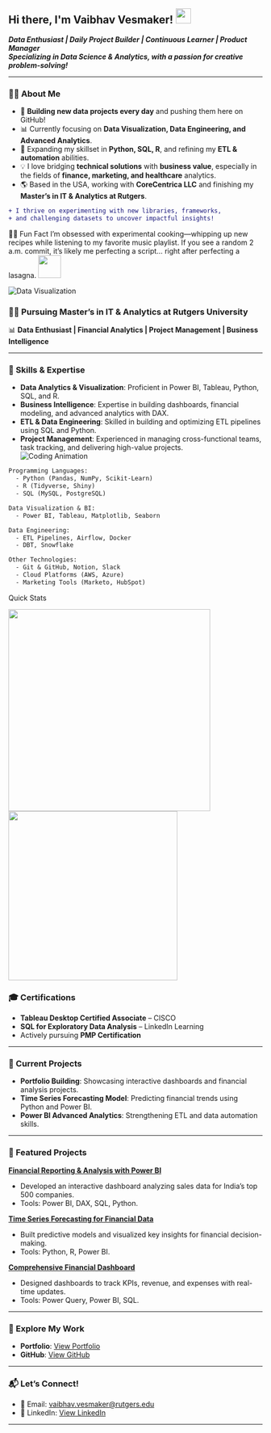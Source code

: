 ## Hi there, I'm Vaibhav Vesmaker! <img src="https://media.giphy.com/media/hvRJCLFzcasrR4ia7z/giphy.gif" width="30px" />

**_Data Enthusiast | Daily Project Builder | Continuous Learner | Product Manager_**  
**_Specializing in Data Science & Analytics, with a passion for creative problem-solving!_**

---

### 👨‍💻 About Me

- 🔭 **Building new data projects every day** and pushing them here on GitHub!
- 📊 Currently focusing on **Data Visualization, Data Engineering, and Advanced Analytics**.
- 🌱 Expanding my skillset in **Python, SQL, R**, and refining my **ETL & automation** abilities.
- 💡 I love bridging **technical solutions** with **business value**, especially in the fields of **finance, marketing, and healthcare** analytics.
- 🌎 Based in the USA, working with **CoreCentrica LLC** and finishing my **Master’s in IT & Analytics at Rutgers**.

```diff
+ I thrive on experimenting with new libraries, frameworks, 
+ and challenging datasets to uncover impactful insights!
 ```
🤹‍♀️ Fun Fact
I’m obsessed with experimental cooking—whipping up new recipes while listening to my favorite music playlist. If you see a random 2 a.m. commit, it’s likely me perfecting a script… right after perfecting a lasagna. <img src="https://media.giphy.com/media/3oEjHCMvQMgE0G8vIc/giphy.gif" width="45" />

![Data Visualization](https://media.giphy.com/media/du3J3cXyzhj75IOgvA/giphy.gif)




### **👨‍🎓 Pursuing Master’s in IT & Analytics at Rutgers University**  
📊 **Data Enthusiast | Financial Analytics | Project Management | Business Intelligence**  

---

### **🔧 Skills & Expertise**  
- **Data Analytics & Visualization**: Proficient in Power BI, Tableau, Python, SQL, and R.  
- **Business Intelligence**: Expertise in building dashboards, financial modeling, and advanced analytics with DAX.  
- **ETL & Data Engineering**: Skilled in building and optimizing ETL pipelines using SQL and Python.  
- **Project Management**: Experienced in managing cross-functional teams, task tracking, and delivering high-value projects.  
![Coding Animation](https://media.giphy.com/media/qgQUggAC3Pfv687qPC/giphy.gif)

```diff
Programming Languages:
  - Python (Pandas, NumPy, Scikit-Learn)
  - R (Tidyverse, Shiny)
  - SQL (MySQL, PostgreSQL)

Data Visualization & BI:
  - Power BI, Tableau, Matplotlib, Seaborn

Data Engineering:
  - ETL Pipelines, Airflow, Docker
  - DBT, Snowflake

Other Technologies:
  - Git & GitHub, Notion, Slack
  - Cloud Platforms (AWS, Azure)
  - Marketing Tools (Marketo, HubSpot)

```

 Quick Stats


<img src="https://github-readme-stats.vercel.app/api?username=vaibhavvesmaker&show_icons=true&theme=dracula" width="400"/>	<img src="https://github-readme-stats.vercel.app/api/top-langs/?username=vaibhavvesmaker&layout=compact&theme=dracula" width="335"/>



### **🎓 Certifications**  
- **Tableau Desktop Certified Associate** – CISCO  
- **SQL for Exploratory Data Analysis** – LinkedIn Learning  
- Actively pursuing **PMP Certification**  
---

### **📌 Current Projects**  
- **Portfolio Building**: Showcasing interactive dashboards and financial analysis projects.  
- **Time Series Forecasting Model**: Predicting financial trends using Python and Power BI.  
- **Power BI Advanced Analytics**: Strengthening ETL and data automation skills.  

---

### **📂 Featured Projects**  
**[Financial Reporting & Analysis with Power BI](https://github.com/vaibhavvesmaker/FinDataProj)**  
- Developed an interactive dashboard analyzing sales data for India’s top 500 companies.  
- Tools: Power BI, DAX, SQL, Python.  

**[Time Series Forecasting for Financial Data](#)**  
- Built predictive models and visualized key insights for financial decision-making.  
- Tools: Python, R, Power BI.  

**[Comprehensive Financial Dashboard](#)**  
- Designed dashboards to track KPIs, revenue, and expenses with real-time updates.  
- Tools: Power Query, Power BI, SQL.  

---

### **📄 Explore My Work**  
- **Portfolio**: [View Portfolio](https://vaibhavvesmaker.framer.website/)  
- **GitHub**: [View GitHub](https://github.com/vaibhavvesmaker)  

---

### **📬 Let’s Connect!**  
- 📧 Email: [vaibhav.vesmaker@rutgers.edu](mailto:vaibhav.vesmaker@rutgers.edu)  
- 🔗 LinkedIn: [View LinkedIn](https://www.linkedin.com/in/vaibhav-vesmaker-5368841b6/)
  
---


